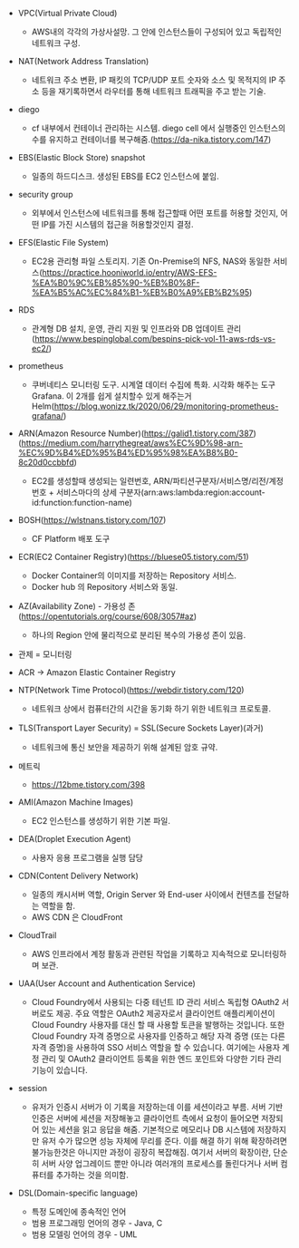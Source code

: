 - VPC(Virtual Private Cloud)
  - AWS내의 각각의 가상사설망. 그 안에 인스턴스들이 구성되어 있고 독립적인 네트워크 구성.
- NAT(Network Address Translation)
  - 네트워크 주소 변환, IP 패킷의 TCP/UDP 포트 숫자와 소스 및 목적지의 IP 주소 등을 재기록하면서 라우터를 통해 네트워크 트래픽을 주고 받는 기술.
- diego
  - cf 내부에서 컨테이너 관리하는 시스템. diego cell 에서 실행중인 인스턴스의 수를 유지하고 컨테이너를 복구해줌.(https://da-nika.tistory.com/147)
- EBS(Elastic Block Store) snapshot 
  - 일종의 하드디스크. 생성된 EBS를 EC2 인스턴스에 붙임.
- security group
  - 외부에서 인스턴스에 네트워크를 통해 접근할때 어떤 포트를 허용할 것인지, 어떤 IP를 가진 시스템의 접근을 허용할것인지 결정.
- EFS(Elastic File System)
  - EC2용 관리형 파일 스토리지. 기존 On-Premise의 NFS, NAS와 동일한 서비스(https://practice.hooniworld.io/entry/AWS-EFS-%EA%B0%9C%EB%85%90-%EB%B0%8F-%EA%B5%AC%EC%84%B1-%EB%B0%A9%EB%B2%95)
- RDS
  - 관계형 DB 설치, 운영, 관리 지원 및 인프라와 DB 업데이트 관리(https://www.bespinglobal.com/bespins-pick-vol-11-aws-rds-vs-ec2/)
- prometheus 
  - 쿠버네티스 모니터링 도구. 시계열 데이터 수집에 특화. 시각화 해주는 도구 Grafana. 이 2개를 쉽게 설치할수 있게 해주는거 Helm(https://blog.wonizz.tk/2020/06/29/monitoring-prometheus-grafana/)
- ARN(Amazon Resource Number)(https://galid1.tistory.com/387)(https://medium.com/harrythegreat/aws%EC%9D%98-arn-%EC%9D%B4%ED%95%B4%ED%95%98%EA%B8%B0-8c20d0ccbbfd)
  -  EC2를 생성할때 생성되는 일련번호, ARN/파티션구분자/서비스명/리전/계정번호 + 서비스마다의 상세 구분자(arn:aws:lambda:region:account-id:function:function-name)
- BOSH(https://wlstnans.tistory.com/107)
  - CF Platform 배포 도구
- ECR(EC2 Container Registry)(https://bluese05.tistory.com/51)
  - Docker Container의 이미지를 저장하는 Repository 서비스.
  - Docker hub 의 Repository 서비스와 동일.
- AZ(Availability Zone) - 가용성 존(https://opentutorials.org/course/608/3057#az)
  - 하나의 Region 안에 물리적으로 분리된 복수의 가용성 존이 있음.
- 관제 = 모니터링
- ACR -> Amazon Elastic Container Registry
- NTP(Network Time Protocol)(https://webdir.tistory.com/120)
  - 네트워크 상에서 컴퓨터간의 시간을 동기화 하기 위한 네트워크 프로토콜.
- TLS(Transport Layer Security) = SSL(Secure Sockets Layer)(과거)
  - 네트워크에 통신 보안을 제공하기 위해 설계된 암호 규약.
- 메트릭
  - https://12bme.tistory.com/398
- AMI(Amazon Machine Images)
  - EC2 인스턴스를 생성하기 위한 기본 파일.
- DEA(Droplet Execution Agent)
  - 사용자 응용 프로그램을 실행 담당
- CDN(Content Delivery Network)
  - 일종의 캐시서버 역할, Origin Server 와 End-user 사이에서 컨텐츠를 전달하는 역할을 함.
  - AWS CDN 은 CloudFront
- CloudTrail
  - AWS 인프라에서 계정 활동과 관련된 작업을 기록하고 지속적으로 모니터링하며 보관.
- UAA(User Account and Authentication Service)
  - Cloud Foundry에서 사용되는 다중 테넌트 ID 관리 서비스
    독립형 OAuth2 서버로도 제공. 
    주요 역할은 OAuth2 제공자로서 클라이언트 애플리케이션이 Cloud Foundry 사용자를 대신 할 때 사용할 토큰을 발행하는 것입니다. 
    또한 Cloud Foundry 자격 증명으로 사용자를 인증하고 해당 자격 증명 (또는 다른 자격 증명)을 사용하여 SSO 서비스 역할을 할 수 있습니다. 
    여기에는 사용자 계정 관리 및 OAuth2 클라이언트 등록을 위한 엔드 포인트와 다양한 기타 관리 기능이 있습니다.
- session 
   - 유저가 인증시 서버가 이 기록을 저장하는데 이를 세션이라고 부름.
     서버 기반 인증은 서버에 세션을 저장해놓고 클라이언트 측에서 요청이 들어오면 저장되어 있는 세션을 읽고 응답을 해줌.
     기본적으로 메모리나 DB 시스템에 저장하지만 유저 수가 많으면 성능 자체에 무리를 준다. 
     이를 해결 하기 위해 확장하려면 불가능한것은 아니지만 과정이 굉장히 복잡해짐.
     여기서 서버의 확장이란, 단순히 서버 사양 업그레이드 뿐만 아니라 여러개의 프로세스를 돌린다거나 서버 컴퓨터를 추가하는 것을 의미함.
- DSL(Domain-specific language)

  - 특정 도메인에 종속적인 언어
  - 범용 프로그래밍 언어의 경우 - Java, C
  - 범용 모델링 언어의 경우 - UML
